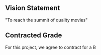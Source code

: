 ## Vision Statement
"To reach the summit of quality movies"

## Contracted Grade

For this project, we agree to contract for a B
